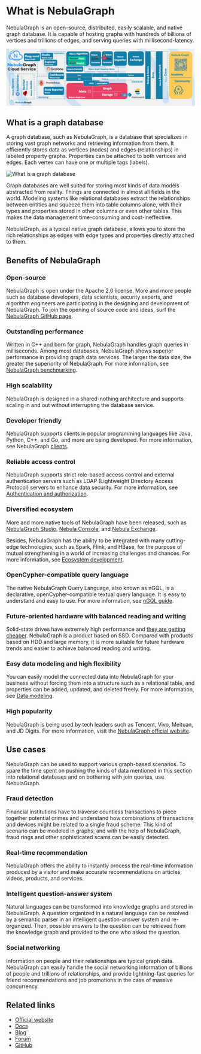 # What is NebulaGraph

NebulaGraph is an open-source, distributed, easily scalable, and native graph database. It is capable of hosting graphs with hundreds of billions of vertices and trillions of edges, and serving queries with millisecond-latency.

![NebulaGraph birdview](nebula-birdview.png)

## What is a graph database

A graph database, such as NebulaGraph, is a database that specializes in storing vast graph networks and retrieving information from them. It efficiently stores data as vertices (nodes) and edges (relationships) in labeled property graphs. Properties can be attached to both vertices and edges. Each vertex can have one or multiple tags (labels).

![What is a graph database](https://docs-cdn.nebula-graph.com.cn/docs-2.0/1.introduction/what-is-a-graph-database.png "What is a graph database")

Graph databases are well suited for storing most kinds of data models abstracted from reality. Things are connected in almost all fields in the world. Modeling systems like relational databases extract the relationships between entities and squeeze them into table columns alone, with their types and properties stored in other columns or even other tables. This makes the data management time-consuming and cost-ineffective.

NebulaGraph, as a typical native graph database, allows you to store the rich relationships as edges with edge types and properties directly attached to them.

## Benefits of NebulaGraph

### Open-source

NebulaGraph is open under the Apache 2.0 license. More and more people such as database developers, data scientists, security experts, and algorithm engineers are participating in the designing and development of NebulaGraph. To join the opening of source code and ideas, surf the [NebulaGraph GitHub page](https://github.com/vesoft-inc/nebula-graph).

### Outstanding performance

Written in C++ and born for graph, NebulaGraph handles graph queries in milliseconds. Among most databases, NebulaGraph shows superior performance in providing graph data services. The larger the data size, the greater the superiority of NebulaGraph. For more information, see [NebulaGraph benchmarking](https://discuss.nebula-graph.io/t/nebula-graph-1-0-benchmark-report/581).

### High scalability

NebulaGraph is designed in a shared-nothing architecture and supports scaling in and out without interrupting the database service.

### Developer friendly

NebulaGraph supports clients in popular programming languages like Java, Python, C++, and Go, and more are being developed. For more information, see NebulaGraph [clients](../20.appendix/6.eco-tool-version.md).

### Reliable access control

NebulaGraph supports strict role-based access control and external authentication servers such as LDAP (Lightweight Directory Access Protocol) servers to enhance data security. For more information, see [Authentication and authorization](../7.data-security/1.authentication/1.authentication.md).

### Diversified ecosystem

More and more native tools of NebulaGraph have been released, such as [NebulaGraph Studio](https://github.com/vesoft-inc/nebula-web-docker), [Nebula Console](https://github.com/vesoft-inc/nebula-console), and [Nebula Exchange](https://github.com/vesoft-inc/nebula-spark-utils/tree/v2.0.0/nebula-exchange).

Besides, NebulaGraph has the ability to be integrated with many cutting-edge technologies, such as Spark, Flink, and HBase, for the purpose of mutual strengthening in a world of increasing challenges and chances. For more information, see [Ecosystem development](../20.appendix/6.eco-tool-version.md).

### OpenCypher-compatible query language

The native NebulaGraph Query Language, also known as nGQL, is a declarative, openCypher-compatible textual query language. It is easy to understand and easy to use. For more information, see [nGQL guide](../3.ngql-guide/1.nGQL-overview/1.overview.md).

### Future-oriented hardware with balanced reading and writing

Solid-state drives have extremely high performance and [they are getting cheaper](https://blocksandfiles.com/wp-content/uploads/2021/01/Wikibon-SSD-less-than-HDD-in-2026.jpg).
 NebulaGraph is a product based on SSD. Compared with products based on HDD and large memory, it is more suitable for future hardware trends and easier to achieve balanced reading and writing.

### Easy data modeling and high flexibility

You can easily model the connected data into NebulaGraph for your business without forcing them into a structure such as a relational table, and properties can be added, updated, and deleted freely. For more information, see [Data modeling](2.data-model.md).

### High popularity

NebulaGraph is being used by tech leaders such as Tencent, Vivo, Meituan, and JD Digits. For more information, visit the [NebulaGraph official website](https://nebula-graph.io/).

## Use cases

NebulaGraph can be used to support various graph-based scenarios. To spare the time spent on pushing the kinds of data mentioned in this section into relational databases and on bothering with join queries, use NebulaGraph.

### Fraud detection

Financial institutions have to traverse countless transactions to piece together potential crimes and understand how combinations of transactions and devices might be related to a single fraud scheme. This kind of scenario can be modeled in graphs, and with the help of NebulaGraph, fraud rings and other sophisticated scams can be easily detected.

### Real-time recommendation

NebulaGraph offers the ability to instantly process the real-time information produced by a visitor and make accurate recommendations on articles, videos, products, and services.

### Intelligent question-answer system

Natural languages can be transformed into knowledge graphs and stored in NebulaGraph. A question organized in a natural language can be resolved by a semantic parser in an intelligent question-answer system and re-organized. Then, possible answers to the question can be retrieved from the knowledge graph and provided to the one who asked the question.

### Social networking

Information on people and their relationships are typical graph data. NebulaGraph can easily handle the social networking information of billions of people and trillions of relationships, and provide lightning-fast queries for friend recommendations and job promotions in the case of massive concurrency.

## Related links

- [Official website](https://www.vesoft.com/en/)
- [Docs](https://docs.nebula-graph.io/master/)
- [Blog](https://nebula-graph.io/posts/)
- [Forum](https://discuss.nebula-graph.io)
- [GitHub](https://github.com/vesoft-inc)

